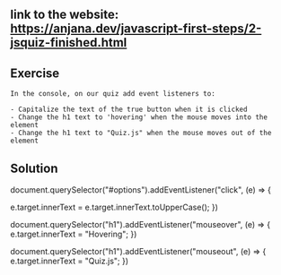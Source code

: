 ## link to the website: https://anjana.dev/javascript-first-steps/2-jsquiz-finished.html

## Exercise

    In the console, on our quiz add event listeners to:

    - Capitalize the text of the true button when it is clicked
    - Change the h1 text to 'hovering' when the mouse moves into the element
    - Change the h1 text to "Quiz.js" when the mouse moves out of the element

## Solution

document.querySelector("#options").addEventListener("click", (e) => {

e.target.innerText = e.target.innerText.toUpperCase();
})

document.querySelector("h1").addEventListener("mouseover", (e) => {
e.target.innerText = "Hovering";
})

document.querySelector("h1").addEventListener("mouseout", (e) => {
e.target.innerText = "Quiz.js";
})
